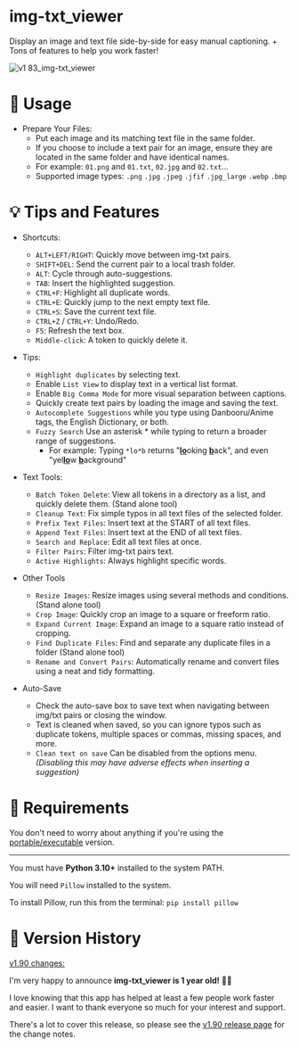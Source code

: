 # img-txt_viewer
Display an image and text file side-by-side for easy manual captioning. + Tons of features to help you work faster!

![v1 83_img-txt_viewer](https://github.com/Nenotriple/img-txt_viewer/assets/70049990/0c98427f-bbe7-478c-8972-a10a7df0fd86)

# 📝 Usage

- Prepare Your Files:
  - Put each image and its matching text file in the same folder.
  - If you choose to include a text pair for an image, ensure they are located in the same folder and have identical names.
  - For example: `01.png` and `01.txt`, `02.jpg` and `02.txt`...
  - Supported image types: `.png` `.jpg` `.jpeg` `.jfif` `.jpg_large` `.webp` `.bmp`


# 💡 Tips and Features

- Shortcuts:
  - `ALT+LEFT/RIGHT`: Quickly move between img-txt pairs.
  - `SHIFT+DEL`: Send the current pair to a local trash folder.
  - `ALT`: Cycle through auto-suggestions.
  - `TAB`: Insert the highlighted suggestion.
  - `CTRL+F`: Highlight all duplicate words.
  - `CTRL+E`: Quickly jump to the next empty text file. 
  - `CTRL+S`: Save the current text file.
  - `CTRL+Z` / `CTRL+Y`: Undo/Redo.
  - `F5`: Refresh the text box.
  - `Middle-click`: A token to quickly delete it.

- Tips:
  - `Highlight duplicates` by selecting text.
  - Enable `List View` to display text in a vertical list format.
  - Enable `Big Comma Mode` for more visual separation between captions.
  - Quickly create text pairs by loading the image and saving the text.
  - `Autocomplete Suggestions` while you type using Danbooru/Anime tags, the English Dictionary, or both. 
  - `Fuzzy Search` Use an asterisk * while typing to return a broader range of suggestions.
    - For example: Typing `*lo*b` returns "<ins>**lo**</ins>oking <ins>**b**</ins>ack", and even "yel<ins>**lo**</ins>w <ins>**b**</ins>ackground"

- Text Tools:
  - `Batch Token Delete`: View all tokens in a directory as a list, and quickly delete them. (Stand alone tool)
  - `Cleanup Text`: Fix simple typos in all text files of the selected folder.
  - `Prefix Text Files`: Insert text at the START of all text files.
  - `Append Text Files`: Insert text at the END of all text files.
  - `Search and Replace`: Edit all text files at once.
  - `Filter Pairs`: Filter img-txt pairs text.
  - `Active Highlights`: Always highlight specific words.

 - Other Tools
   - `Resize Images`: Resize images using several methods and conditions. (Stand alone tool)
   - `Crop Image`: Quickly crop an image to a square or freeform ratio.
   - `Expand Current Image`: Expand an image to a square ratio instead of cropping.
   - `Find Duplicate Files`: Find and separate any duplicate files in a folder (Stand alone tool)
   - `Rename and Convert Pairs`: Automatically rename and convert files using a neat and tidy formatting.

 - Auto-Save
   - Check the auto-save box to save text when navigating between img/txt pairs or closing the window.
   - Text is cleaned when saved, so you can ignore typos such as duplicate tokens, multiple spaces or commas, missing spaces, and more.
   - `Clean text on save` Can be disabled from the options menu. *(Disabling this may have adverse effects when inserting a suggestion)*

# 🚩 Requirements

You don't need to worry about anything if you're using the [portable/executable](https://github.com/Nenotriple/img-txt_viewer/releases?q=executable&expanded=true) version.

___

You must have **Python 3.10+** installed to the system PATH.

You will need `Pillow` installed to the system.

To install Pillow, run this from the terminal: `pip install pillow`

# 📜 Version History

[v1.90 changes:](https://github.com/Nenotriple/img-txt_viewer/releases/tag/v1.90)

I'm very happy to announce **img-txt_viewer is 1 year old!** 🎉🎈

I love knowing that this app has helped at least a few people work faster and easier. I want to thank everyone so much for your interest and support.

There's a lot to cover this release, so please see the [v1.90 release page](https://github.com/Nenotriple/img-txt_viewer/releases/tag/v1.90) for the change notes.
